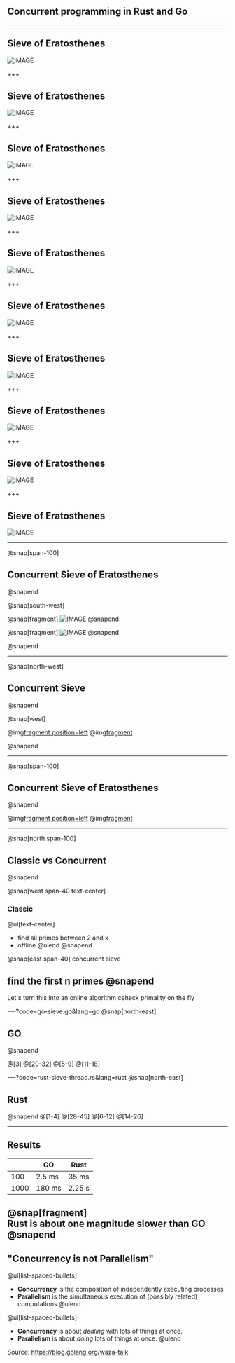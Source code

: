 ## Concurrent programming in Rust and Go

---
## Sieve of Eratosthenes
![IMAGE](assets/img/SieveOfErastothenes_start.jpg)

+++
## Sieve of Eratosthenes
![IMAGE](assets/img/SieveOfErastothenes_find-2.jpg)

+++
## Sieve of Eratosthenes
![IMAGE](assets/img/SieveOfErastothenes_mark-2.jpg)

+++
## Sieve of Eratosthenes
![IMAGE](assets/img/SieveOfErastothenes_find-3.jpg)

+++
## Sieve of Eratosthenes
![IMAGE](assets/img/SieveOfErastothenes_mark-3.jpg)

+++
## Sieve of Eratosthenes
![IMAGE](assets/img/SieveOfErastothenes_find-5.jpg)

+++
## Sieve of Eratosthenes
![IMAGE](assets/img/SieveOfErastothenes_mark-5.jpg)

+++
## Sieve of Eratosthenes
![IMAGE](assets/img/SieveOfErastothenes_find-7.jpg)

+++
## Sieve of Eratosthenes
![IMAGE](assets/img/SieveOfErastothenes_mark-7.jpg)

+++
## Sieve of Eratosthenes
![IMAGE](assets/img/SieveOfErastothenes_find-11.jpg)

---
@snap[span-100]
## Concurrent Sieve of Eratosthenes
@snapend

@snap[south-west]

@snap[fragment]
![IMAGE](assets/img/ConcurrentSieve_2-3.jpg)
@snapend

@snap[fragment]
![IMAGE](assets/img/ConcurrentSieve_2-3-5.jpg)
@snapend

@snapend

---
@snap[north-west]
## Concurrent Sieve
@snapend

@snap[west]

@img[fragment position=left](assets/img/ConcurrentSieve_2-3.jpg)
@img[fragment](assets/img/ConcurrentSieve_2-3-5.jpg)

@snapend

---
@snap[span-100]
## Concurrent Sieve of Eratosthenes
@snapend

@img[fragment position=left](assets/img/ConcurrentSieve_2-3.jpg)
@img[fragment](assets/img/ConcurrentSieve_2-3-5.jpg)

---
@snap[north span-100]
## Classic vs Concurrent
@snapend

@snap[west span-40 text-center]
### Classic

@ul[text-center]
- find all primes between 2 and x
- offline
@ulend
@snapend

@snap[east span-40]
concurrent sieve

find the first n primes
@snapend
---

Let's turn this into an online algorithm
ceheck primality on the fly

---?code=go-sieve.go&lang=go
@snap[north-east]
## GO
@snapend

@[3]
@[20-32]
@[5-9]
@[11-18]

---?code=rust-sieve-thread.rs&lang=rust
@snap[north-east]
## Rust
@snapend
@[1-4]
@[28-45]
@[6-12]
@[14-26]

---
## Results

| 	|GO 	|Rust 	|
|-------|-------|-------|
|100 	|2.5 ms	|35 ms 	|
|1000 	|180 ms	|2.25 s	|

@snap[fragment]
<br>
Rust is about one magnitude **slower** than GO
@snapend
---
## "Concurrency is not Parallelism"

@ul[list-spaced-bullets]
- **Concurrency** is the composition of independently executing processes
- **Parallelism** is the simultaneous execution of (possibly related) computations
@ulend

@ul[list-spaced-bullets]
- **Concurrency** is about *dealing* with lots of things at once.
- **Parallelism** is about *doing* lots of things at once.
@ulend


Source: https://blog.golang.org/waza-talk
